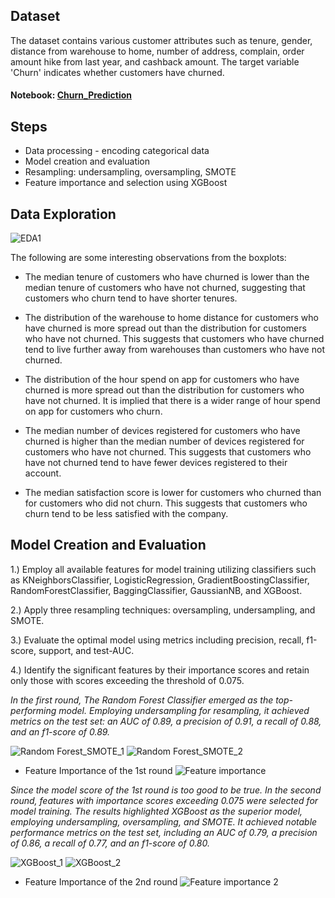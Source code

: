 ## Dataset
The dataset contains various customer attributes such as tenure, gender, distance from warehouse to home, number of address, complain, order amount hike from last year, and cashback amount. The target variable 'Churn' indicates whether customers have churned.

#### Notebook: [Churn_Prediction](https://github.com/JamjureeK/MADT8101-Customer-Analytics/blob/main/%2303%20Churn%20Scoring/Churn_Prediction.ipynb)

## Steps
* Data processing - encoding categorical data
* Model creation and evaluation
* Resampling: undersampling, oversampling, SMOTE
* Feature importance and selection using XGBoost

## Data Exploration
![EDA1](https://github.com/JamjureeK/MADT8101-Customer-Analytics/assets/142724038/8c880c66-f3b1-48ed-9d35-1585065adbbf)

The following are some interesting observations from the boxplots:

* The median tenure of customers who have churned is lower than the median tenure of customers who have not churned, suggesting that customers who churn tend to have shorter tenures.
  
* The distribution of the warehouse to home distance for customers who have churned is more spread out than the distribution for customers who have not churned. This suggests that customers who have churned tend to live further away from warehouses than customers who have not churned.
  
* The distribution of the hour spend on app for customers who have churned is more spread out than the distribution for customers who have not churned. It is implied that there is a wider range of hour spend on app for customers who churn.
  
* The median number of devices registered for customers who have churned is higher than the median number of devices registered for customers who have not churned. This suggests that customers who have not churned tend to have fewer devices registered to their account.
  
* The median satisfaction score is lower for customers who churned than for customers who did not churn. This suggests that customers who churn tend to be less satisfied with the company.

## Model Creation and Evaluation
1.) Employ all available features for model training utilizing classifiers such as KNeighborsClassifier, LogisticRegression, GradientBoostingClassifier, RandomForestClassifier, BaggingClassifier, GaussianNB, and XGBoost.

2.) Apply three resampling techniques: oversampling, undersampling, and SMOTE.

3.) Evaluate the optimal model using metrics including precision, recall, f1-score, support, and test-AUC.

4.) Identify the significant features by their importance scores and retain only those with scores exceeding the threshold of 0.075.

*In the first round, The Random Forest Classifier emerged as the top-performing model. Employing undersampling for resampling, it achieved metrics on the test set: an AUC of 0.89, a precision of 0.91, a recall of 0.88, and an f1-score of 0.89.*

![Random Forest_SMOTE_1](https://github.com/JamjureeK/MADT8101-Customer-Analytics/assets/142724038/6cb54b6d-7b5d-4cc9-806b-8119a1570532) ![Random Forest_SMOTE_2](https://github.com/JamjureeK/MADT8101-Customer-Analytics/assets/142724038/7d7aac93-8559-486e-843b-1ddd8c6c47c9)

* Feature Importance of the 1st round
![Feature importance](https://github.com/JamjureeK/MADT8101-Customer-Analytics/assets/142724038/be8e5f7a-275d-4e91-89c3-0b26dda0c6d0)

*Since the model score of the 1st round is too good to be true. In the second round, features with importance scores exceeding 0.075 were selected for model training. The results highlighted XGBoost as the superior model, employing undersampling, oversampling, and SMOTE. It achieved notable performance metrics on the test set, including an AUC of 0.79, a precision of 0.86, a recall of 0.77, and an f1-score of 0.80.*

![XGBoost_1](https://github.com/JamjureeK/MADT8101-Customer-Analytics/assets/142724038/6d0f9b54-3989-44dc-9182-883ec86545a3) 
![XGBoost_2](https://github.com/JamjureeK/MADT8101-Customer-Analytics/assets/142724038/de472aa8-8f8a-47a7-96f3-ceef94496462)

* Feature Importance of the 2nd round
![Feature importance 2](https://github.com/JamjureeK/MADT8101-Customer-Analytics/assets/142724038/d15d40bf-47fb-477f-b9bf-22328f584262)





